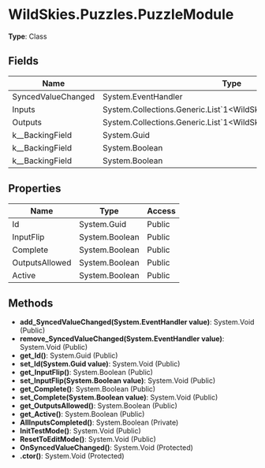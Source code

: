 ﻿# WildSkies.Puzzles.PuzzleModule

**Type**: Class

## Fields

| Name | Type | Access |
|------|------|--------|
| SyncedValueChanged | System.EventHandler | Private |
| Inputs | System.Collections.Generic.List`1<WildSkies.Puzzles.PuzzleModule> | Public |
| Outputs | System.Collections.Generic.List`1<WildSkies.Puzzles.PuzzleModule> | Public |
| <Id>k__BackingField | System.Guid | Private |
| <InputFlip>k__BackingField | System.Boolean | Private |
| <Complete>k__BackingField | System.Boolean | Private |

## Properties

| Name | Type | Access |
|------|------|--------|
| Id | System.Guid | Public |
| InputFlip | System.Boolean | Public |
| Complete | System.Boolean | Public |
| OutputsAllowed | System.Boolean | Public |
| Active | System.Boolean | Public |

## Methods

- **add_SyncedValueChanged(System.EventHandler value)**: System.Void (Public)
- **remove_SyncedValueChanged(System.EventHandler value)**: System.Void (Public)
- **get_Id()**: System.Guid (Public)
- **set_Id(System.Guid value)**: System.Void (Public)
- **get_InputFlip()**: System.Boolean (Public)
- **set_InputFlip(System.Boolean value)**: System.Void (Public)
- **get_Complete()**: System.Boolean (Public)
- **set_Complete(System.Boolean value)**: System.Void (Public)
- **get_OutputsAllowed()**: System.Boolean (Public)
- **get_Active()**: System.Boolean (Public)
- **AllInputsCompleted()**: System.Boolean (Private)
- **InitTestMode()**: System.Void (Public)
- **ResetToEditMode()**: System.Void (Public)
- **OnSyncedValueChanged()**: System.Void (Protected)
- **.ctor()**: System.Void (Protected)

